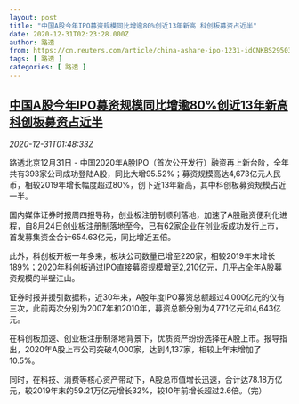 ```yaml
---
layout: post
title: "中国A股今年IPO募资规模同比增逾80%创近13年新高 科创板募资占近半"
date: 2020-12-31T02:23:28.000Z
author: 路透
from: https://cn.reuters.com/article/china-ashare-ipo-1231-idCNKBS29503R
tags: [ 路透 ]
categories: [ 路透 ]
---
```

<!--1609381408000-->
[中国A股今年IPO募资规模同比增逾80%创近13年新高 科创板募资占近半](https://cn.reuters.com/article/china-ashare-ipo-1231-idCNKBS29503R)
------

<div>
<div><i>2020-12-31T01:48:33Z</i></div><p>路透北京12月31日 - 中国2020年A股IPO（首次公开发行）融资再上新台阶，全年共有393家公司成功登陆A股，同比大增95.52%；募资规模高达4,673亿元人民币，相较2019年增长幅度超过80%，创下近13年新高，其中科创板募资规模占近一半。</p><p>国内媒体证券时报周四报导称，创业板注册制顺利落地，加速了A股融资便利化进程，自8月24日创业板注册制落地至今，已有62家企业在创业板成功发行上市，首发募集资金合计654.63亿元，同比增近五倍。</p><p>此外，科创板开板一年多来，板块公司数量已增至220家，相较2019年末增长189%；2020年科创板通过IPO直接募资规模增至2,210亿元，几乎占全年A股募资规模的半壁江山。</p><p>证券时报并援引数据称，近30年来，A股年度IPO募资总额超过4,000亿元的仅有三次，此前两次分别为2007年和2010年，募资总额分别为4,771亿元和4,643亿元。</p><p>在科创板加速、创业板注册制落地背景下，优质资产纷纷选择在A股上市。报导指出，2020年A股上市公司突破4,000家，达到4,137家，相较上年末增加了10.5%。</p><p>同时，在科技、消费等核心资产带动下，A股总市值增长迅速，合计达78.18万亿元，较2019年末的59.21万亿元增长32%，较10年前增长超过2.6倍。（完）</p>
</div>

